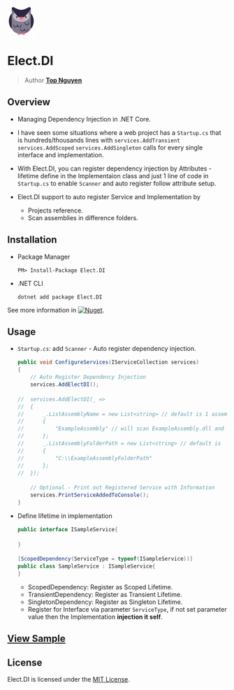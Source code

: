 ﻿![Logo](../../../Logo.png)
# Elect.DI
> Author [**Top Nguyen**](http://topnguyen.com)

## Overview
 - Managing Dependency Injection in .NET Core.
 - I have seen some situations where a web project has a `Startup.cs` that is hundreds/thousands lines with `services.AddTransient` `services.AddScoped` `services.AddSingleton` calls for every single interface and implementation.
 - With Elect.DI, you can register dependency injection by Attributes - lifetime define in the Implementaion class and just 1 line of code in `Startup.cs` to enable `Scanner` and auto register follow attribute setup.

 - Elect.DI support to auto register Service and Implementation by
    + Projects reference.
    + Scan assemblies in difference folders.

## Installation
 - Package Manager
    ```
    PM> Install-Package Elect.DI
    ```
 - .NET CLI
    ```
    dotnet add package Elect.DI
    ```

See more information in [![Nuget](https://buildstats.info/nuget/Elect.DI)](https://www.nuget.org/packages/Elect.DI/).

## Usage
 - `Startup.cs`: add `Scanner` - Auto register dependency injection.
    ```c#
    public void ConfigureServices(IServiceCollection services)
    {
        // Auto Register Dependency Injection
        services.AddElectDI();
        
    //  services.AddElectDI(_ =>
    //  {
    //      _.ListAssemblyName = new List<string> // default is 1 assembly name: application name - Elect.Sample.DI
    //      {
    //          "ExampleAssembly" // will scan ExampleAssembly.dll and ExampleAssembly.*.dll
    //      };
    //      _.ListAssemblyFolderPath = new List<string> // default is  1 folder: application base folder path
    //      {
    //          "C:\\ExampleAssemblyFolderPath" 
    //      };
    //  });
    
        // Optional - Print out Registered Service with Information
        services.PrintServiceAddedToConsole();
    }
    ```

 - Define lifetime in implementation
    ```c#
    public interface ISampleService{
    
    }
    
    [ScopedDependency(ServiceType = typeof(ISampleService))]
    public class SampleService : ISampleService{
    }
    ```
    + ScopedDependency: Register as Scoped Lifetime.
    + TransientDependency: Register as Transient Lifetime.
    + SingletonDependency: Register as Singleton Lifetime.
    + Register for Interface via parameter `ServiceType`, if not set parameter value then the Implementation **injection it self**.

## [View Sample](../../../samples/DI/Elect.Sample.DI/README.md)

## License
Elect.DI is licensed under the [MIT License](../../../LICENSE).